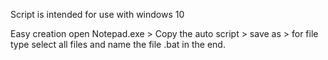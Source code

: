 Script is intended for use with windows 10

Easy creation open Notepad.exe > Copy the auto script > save as > for file type select all files and name the file .bat in the end.
